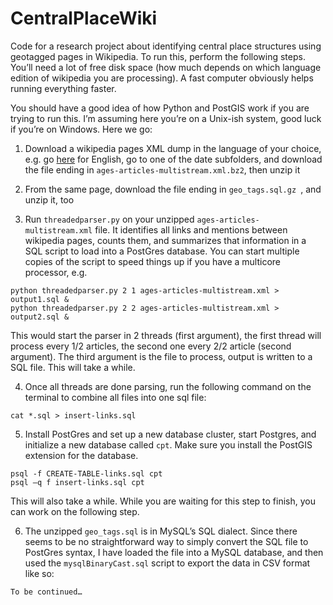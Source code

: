 # CentralPlaceWiki

Code for a research project about identifying central place structures using geotagged pages in Wikipedia. To run this, perform the following steps. You’ll need a lot of free disk space (how much depends on which language edition of wikipedia you are processing). A fast computer obviously helps running everything faster.

You should have a good idea of how Python and PostGIS work if you are trying to run this. I’m assuming here you’re on a Unix-ish system, good luck if you’re on Windows. Here we go:

1. Download a wikipedia pages XML dump in the language of your choice, e.g. go [here](https://dumps.wikimedia.org/enwiki/) for English, go to one of the date subfolders, and download the file ending in `ages-articles-multistream.xml.bz2`, then unzip it

2. From the same page, download the file ending in `geo_tags.sql.gz `, and unzip it, too

3. Run `threadedparser.py` on your unzipped `ages-articles-multistream.xml` file. It identifies all links and mentions between wikipedia pages, counts them, and summarizes that information in a SQL script to load into a PostGres database. You can start multiple copies of the script to speed things up if you have a multicore processor, e.g.
```
python threadedparser.py 2 1 ages-articles-multistream.xml > output1.sql &
python threadedparser.py 2 2 ages-articles-multistream.xml > output2.sql &
```
This would start the parser in 2 threads (first argument), the first thread will process every 1/2 articles, the second one every 2/2 article (second argument). The third argument is the file to process, output is written to a SQL file. This will take a while.

4. Once all threads are done parsing, run the following command on the terminal to combine all files into one sql file:
```
cat *.sql > insert-links.sql
```

5. Install PostGres and set up a new database cluster, start Postgres, and initialize a new database called `cpt`. Make sure you install the PostGIS extension for the database. 
```
psql -f CREATE-TABLE-links.sql cpt
psql —q f insert-links.sql cpt
```
This will also take a while. While you are waiting for this step to finish, you can work on the following step.

6. The unzipped `geo_tags.sql` is in MySQL’s SQL dialect. Since there seems to be no straightforward way to simply convert the SQL file to PostGres syntax, I have loaded the file into a MySQL database, and then used the `mysqlBinaryCast.sql` script to export the data in CSV format like so:
```
To be continued…
```
